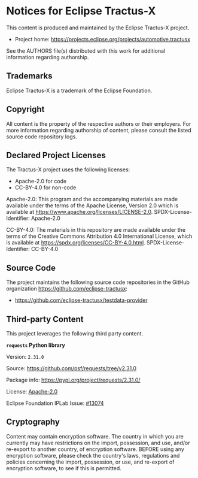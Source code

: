 # Notices for Eclipse Tractus-X

This content is produced and maintained by the Eclipse Tractus-X project.

* Project home: https://projects.eclipse.org/projects/automotive.tractusx

See the AUTHORS file(s) distributed with this work for additional information regarding authorship.

## Trademarks

Eclipse Tractus-X is a trademark of the Eclipse Foundation.

## Copyright

All content is the property of the respective authors or their employers. For
more information regarding authorship of content, please consult the listed
source code repository logs.

## Declared Project Licenses

The Tractus-X project uses the following licenses:

- Apache-2.0 for code
- CC-BY-4.0 for non-code

Apache-2.0:
This program and the accompanying materials are made available under the terms of the Apache License, Version 2.0 which is available at https://www.apache.org/licenses/LICENSE-2.0.
SPDX-License-Identifier: Apache-2.0

CC-BY-4.0:
The materials in this repository are made available under the terms of the Creative Commons Attribution 4.0 International License, which is available at https://spdx.org/licenses/CC-BY-4.0.html.
SPDX-License-Identifier: CC-BY-4.0


## Source Code

The project maintains the following source code repositories
in the GitHub organization https://github.com/eclipse-tractusx:

* https://github.com/eclipse-tractusx/testdata-provider

## Third-party Content

This project leverages the following third party content.

__`requests` Python library__

Version: `2.31.0`

Source: https://github.com/psf/requests/tree/v2.31.0

Package info: https://pypi.org/project/requests/2.31.0/

License: [Apache-2.0](https://github.com/psf/requests/blob/v2.31.0/LICENSE)

Eclipse Foundation IPLab Issue: [#13074](https://gitlab.eclipse.org/eclipsefdn/emo-team/iplab/-/issues/13074)

## Cryptography

Content may contain encryption software. The country in which you are currently
may have restrictions on the import, possession, and use, and/or re-export to
another country, of encryption software. BEFORE using any encryption software,
please check the country's laws, regulations and policies concerning the import,
possession, or use, and re-export of encryption software, to see if this is
permitted.
